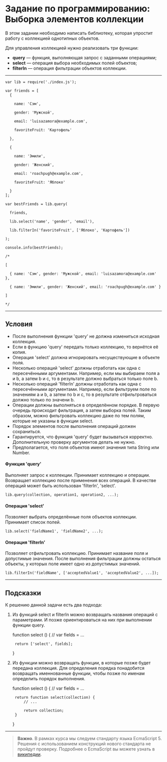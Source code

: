# Задание по программированию: Выборка элементов коллекции

В этом задании необходимо написать библиотеку, которая упростит работу с коллекцией однотипных объектов.

Для управления коллекцией нужно реализовать три функции:

- **query** — функция, выполняющая запрос с заданными операциями;
- **select** — операция выбора необходимых полей объектов;
- **filterIn** — операция фильтрации объектов коллекции.

---

    var lib = require('./index.js');

    var friends = [
      {

        name: 'Сэм',

        gender: 'Мужской',

        email: 'luisazamora@example.com',

        favoriteFruit: 'Картофель'
    
      },
    
      {
      
        name: 'Эмили',

        gender: 'Женский',

        email: 'roachpugh@example.com',

        favoriteFruit: 'Яблоко'
    
      }
    ];

    var bestFriends = lib.query(

      friends,

      lib.select('name', 'gender', 'email'),

      lib.filterIn('favoriteFruit', ['Яблоко', 'Картофель'])

    );

    console.info(bestFriends);

    /*

    [

      { name: 'Сэм', gender: 'Мужской', email: 'luisazamora@example.com' },
    
      { name: 'Эмили', gender: 'Женский', email: 'roachpugh@example.com' }

    ]

    */
  
---

## Условия
- После выполнения функции 'query' не должна измениться исходная коллекция.
- Если в функцию 'query' передать только коллекцию, то вернётся её копия.
- Операция 'select' должна игнорировать несуществующие в объекте поля.
- Несколько операций 'select' должны отработать как одна с пересечёнными аргументами. Например, если мы выбираем поля a и b, а затем b и c, то в результате должно выбраться только поле b.
- Несколько операций 'filterIn' должны отработать как одна с пересечёнными аргументами. Например, если фильтруем поле по значениям a и b, а затем по b и c, то в результате отфильтроваться должно только по значени b.
- Операции должны выполняться в определённом порядке. В первую очередь происходит фильтрация, а затем выборка полей. Таким образом, можно фильтровать коллекцию даже по тем полям, которые не указаны в функции select.
- Порядок элементов после выполнения операций должен сохраниться.
- Гарантируется, что функция 'query' будет вызываться корректно. Дополнительную проверку аргументов делать не нужно.
- Предполагается, что поля объектов имеют значения типа String или Number.

#### Функция 'query'
Выполняет запрос к коллекции. Принимает коллекцию и операции. Возвращает коллекцию после применения всех операций. В качестве операций может быть использован 'filterIn', 'select'.

    lib.query(collection, operation1, operation2, ...);

#### Операция 'select'
Позволяет выбрать определённые поля объектов коллекции. Принимает список полей.

    lib.select('fieldName1', 'fieldName2', ...);

#### Операция 'filterIn'
Позволяет отфильтровать коллекцию. Принимает название поля и допустимые значения. После выполнения фильтрации должны остаться объекты, у которых поле имеет одно из допустимых значений.

    lib.filterIn('fieldName', ['acceptedValue1', 'acceptedValue2', ...]);

---

## Подсказки
К решению данной задачи есть два подхода:

1. Из функций select и filterIn можно возвращать названия операций с параметрами. И позже ориентироваться на них при выполнении функции query.

    function select () {
        // var fields = ...

        return ['select', fields];
    }

2. Из функции можно возвращать функции, в которые позже будет передана коллекция. Для определения порядка понадобится возвращать именнованные функции, чтобы позже по именам определить порядок выполнения.

    function select () {
        // var fields = ...

        return function select(collection) {
            // ...

            return collection;
        }
    }

---
> **Важно**. В рамках курса мы следуем стандарту языка EcmaScript 5. Решения с использованием конструкций нового стандарта не пройдут проверку. Подробнее о EcmaScript вы можете узнать в [википедии](https://ru.wikipedia.org/wiki/ECMAScript).
